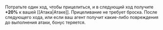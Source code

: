 Потратьте один ход, чтобы прицелиться, и в следующий ход получите **+20%** к вашей [[Атака|Атаке]]. Прицеливание не требует броска. После следующего хода, или если ваш агент получит какие-либо повреждения до выполнения атаки, бонус теряется.